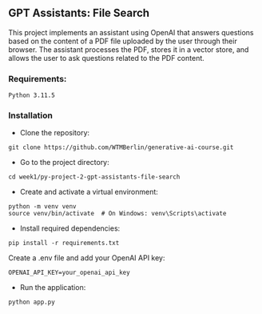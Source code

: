 ## GPT Assistants: File Search

This project implements an assistant using OpenAI that answers questions based on the content of a PDF file uploaded by the user through their browser. The assistant processes the PDF, stores it in a vector store, and allows the user to ask questions related to the PDF content.

### Requirements:

    Python 3.11.5

### Installation

- Clone the repository:

```
git clone https://github.com/WTMBerlin/generative-ai-course.git
```

- Go to the project directory:

```
cd week1/py-project-2-gpt-assistants-file-search
```

- Create and activate a virtual environment:

```
python -m venv venv
source venv/bin/activate  # On Windows: venv\Scripts\activate
```

- Install required dependencies:

```
pip install -r requirements.txt
```

Create a .env file and add your OpenAI API key:

```
OPENAI_API_KEY=your_openai_api_key
```

- Run the application:

```
python app.py
```
